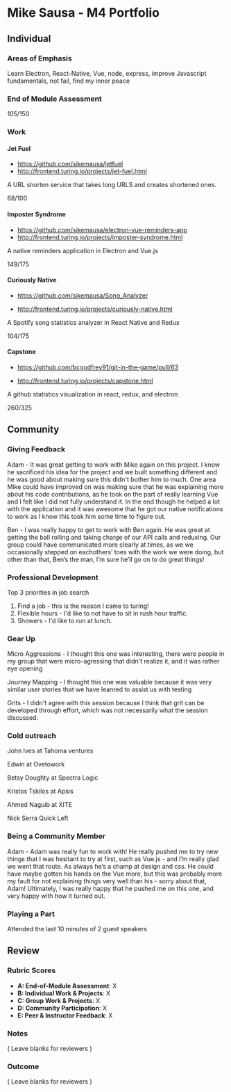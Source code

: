 # Mike Sausa - M4 Portfolio
## Individual

### Areas of Emphasis

Learn Electron,
React-Native,
Vue,
node,
express,
improve Javascript fundamentals,
not fail,
find my inner peace

### End of Module Assessment

105/150

### Work

#### Jet Fuel

* https://github.com/sikemausa/jetfuel
* http://frontend.turing.io/projects/jet-fuel.html

A URL shorten service that takes long URLS and creates shortened ones.

68/100

#### Imposter Syndrome

* https://github.com/sikemausa/electron-vue-reminders-app
* http://frontend.turing.io/projects/imposter-syndrome.html

A native reminders application in Electron and Vue.js

149/175

#### Curiously Native

* https://github.com/sikemausa/Song_Analyzer

* http://frontend.turing.io/projects/curiously-native.html

A Spotify song statistics analyzer in React Native and Redux

104/175

#### Capstone

* https://github.com/bcgodfrey91/git-in-the-game/pull/63

* http://frontend.turing.io/projects/capstone.html

A github statistics visualization in react, redux, and electron

260/325

## Community

### Giving Feedback

Adam - It was great getting to work with Mike again on this project.  I know he sacrificed his idea for the project and we built something different and he was good about making sure this didn't bother him to much.  One area Mike could have improved on was making sure that he was explaining more about his code contributions, as he took on the part of really learning Vue and I felt like I did not fully understand it.  In the end though he helped a lot with the application and it was awesome that he got our native notifications to work as I know this took him some time to figure out.

Ben - I was really happy to get to work with Ben again. He was great at getting the ball rolling and taking charge of our API calls and reduxing. Our group could have communicated more clearly at times, as we we occasionally stepped on eachothers’ toes with the work we were doing, but other than that, Ben’s the man, I’m sure he’ll go on to do great things!

### Professional Development

Top 3 priorities in job search

  1. Find a job - this is the reason I came to turing!
  2. Flexible hours - I'd like to not have to sit in rush hour traffic.
  3. Showers - I'd like to run at lunch.

### Gear Up

 Micro Aggressions - I thought this one was interesting, there were people in my group that
  were micro-agressing that didn't realize it, and it was rather eye opening

 Journey Mapping - I thought this one was valuable because it was very similar user stories that
  we have leanred to assist us with testing

 Grits - I didn't agree with this session because I think that grit can be developed through
  effort, which was not necessarily what the session discussed.

### Cold outreach

John Ives at Tahoma ventures

Edwin at Ovetowork

Betsy Doughty at Spectra Logic

Kristos Tskilos at Apsis

Ahmed Naguib at XITE

Nick Serra Quick Left

### Being a Community Member

Adam - Adam was really fun to work with! He really pushed me to try new things that I was hesitant to try at first, such as Vue.js - and I’m really glad we went that route. As always he’s a champ at design and css. He could have maybe gotten his hands on the Vue more, but this was probably more my fault for not explaining things very well than his - sorry about that, Adam! Ultimately, I was really happy that he pushed me on this one, and very happy with how it turned out.

### Playing a Part

Attended the last 10 minutes of 2 guest speakers

## Review

### Rubric Scores

* **A: End-of-Module Assessment**: X
* **B: Individual Work & Projects**: X
* **C: Group Work & Projects**: X
* **D: Community Participation**: X
* **E: Peer & Instructor Feedback**: X

### Notes

( Leave blanks for reviewers )

### Outcome

( Leave blanks for reviewers )
